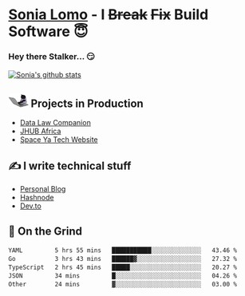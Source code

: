 # [Sonia Lomo](https://sonylomo.github.io/) - I ~~Break~~ ~~Fix~~ Build Software 😇
### Hey there Stalker... 😏 

<a href="https://github.com/sonylomo/github-readme-stats">
  <img align="center" src="https://media.giphy.com/media/lU05nFSW6Y2A/giphy.gif" alt="Sonia's github stats" />
</a>

## <img src="assets/devcat.gif" width="40"> Projects in Production
- [Data Law Companion](https://datalawcompanion.org/)
- [JHUB Africa](https://jhubafrica.com/)
- [Space Ya Tech Website](https://www.spaceyatech.com/)

## ✍️ I write technical stuff
- [Personal Blog](https://sonylomo-github-io.vercel.app/blog)
- [Hashnode](https://sonylomo.hashnode.dev/)
- [Dev.to](https://dev.to/sonylomo)

## 🤡 On the Grind
<!--START_SECTION:waka-->

```txt
YAML         5 hrs 55 mins   ███████████░░░░░░░░░░░░░░   43.46 %
Go           3 hrs 43 mins   ██████▓░░░░░░░░░░░░░░░░░░   27.32 %
TypeScript   2 hrs 45 mins   █████░░░░░░░░░░░░░░░░░░░░   20.27 %
JSON         34 mins         █░░░░░░░░░░░░░░░░░░░░░░░░   04.26 %
Other        24 mins         ▓░░░░░░░░░░░░░░░░░░░░░░░░   03.00 %
```

<!--END_SECTION:waka-->
